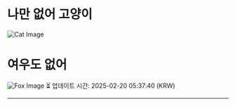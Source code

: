 
# 나만 없어 고양이

![Cat Image](https://cdn2.thecatapi.com/images/80b.gif)

# 여우도 없어
![Fox Image](https://randomfox.ca/images/82.jpg)
⏳ 업데이트 시간: 2025-02-20 05:37:40 (KRW)

---
